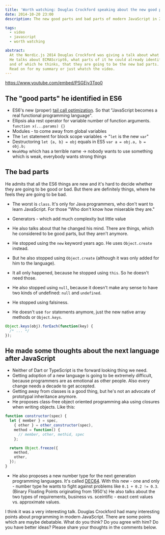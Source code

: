 ```yaml
---
title: 'Worth watching: Douglas Crockford speaking about the new good parts of JavaScript in 2014'
date: 2014-10-20 23:00
description: The new good parts and bad parts of modern JavaScript in 2014. ES6, class-free object oriented programming, tail call optimization and many more.

tags:
  - video
  - javascript
  - worth watching

abstract:
  At the Nordic.js 2014 Douglas Crockford was giving a talk about what he considers to be "the good parts" of JavaScript in 2014.
  He talks about ECMAScript6, what parts of it he could already identify as the new good parts,
  and of which he thinks, that they are going to be the new bad parts.
  Read on for my summary or just whatch the video.
---
```


https://www.youtube.com/embed/PSGEjv3Tqo0

## The "good parts" he identified in ES6

- ES6's new (proper) [tail call optimization](http://duartes.org/gustavo/blog/post/tail-calls-optimization-es6/).
  So that "JavaScript becomes a real functional programming language".
- Ellipsis aka rest operator for variable number of function arguments.<br>
  `function x(...params) {}`
- Modules - to come away from global variables
- The `let` statement for block scope variables -> "`let` is the new `var`"
- Destructoring `let {a, b} = obj` equals in ES5 `var a = obj.a, b = obj.b;`
- `WeakMap` which has a terrible name -> nobody wants to use something which is weak, everybody wants strong things

## The bad parts

He admits that all the ES6 things are new and it's hard to decide whether they are going to be good or bad.
But there are definitely things, where he feels they are going to be bad.

- The worst is `class`. It's only for Java programmers, who don't want to learn JavaScript. For those "Who don't know how miserable they are."
- Generators - which add much complexity but little value

- He also talks about that he changed his mind. There are things, which he considered to be good parts, but they aren't anymore.
- He stopped using the `new` keyword years ago. He uses `Object.create` instead.
- But he also stopped using `Object.create` (although it was only added for him to the language).
- It all only happened, because he stopped using `this`. So he doesn't need those.
- He also stopped using `null`, because it doesn't make any sense to have two kinds of undefined: `null` and `undefined`.
- He stopped using falsiness.
- He doesn't use `for` statements anymore, just the new native array methods or `Object.keys`.

```js
Object.keys(obj).forEach(function(key) {
  /* ... */
});
```

## He made some thoughts about the next language after JavaScript

- Neither of Dart or TypeScript is the forward looking thing we need.
- Getting adoption of a new language is going to be extremely difficult, because programmers are as emotional as other people.
  Also every change needs a decade to get accepted.
- Getting away from classes is a good thing, but he's not an advocate of prototypal inheritance anymore.
- He proposes class-free object oriented programming aka using closures when writing objects. Like this:

```js
function constructor(spec) {
  let { member } = spec,
    { other } = other_constructor(spec),
    method = function() {
      // member, other, methid, spec
    };

  return Object.freeze({
    method,
    other,
  });
}
```

- He also proposes a new number type for the next generation programming languages. It's called [DEC64](http://dec64.com/).
  With this new - one and only - number type he wants to fight against problems like `0.1 + 0.2 != 0.3`. (Binary Floating Points originating from 1950's)
  He also talks about the two types of requirements, business vs. sceintific - exact cent values vs. approximate values.

I think it was a very interesting talk. Douglas Crockford had many interesting points about programming in modern JavaScript.
There are some points which are maybe debatable.
What do you think? Do you agree with him? Do you have better ideas? Please share your thoughts in the comments below.
